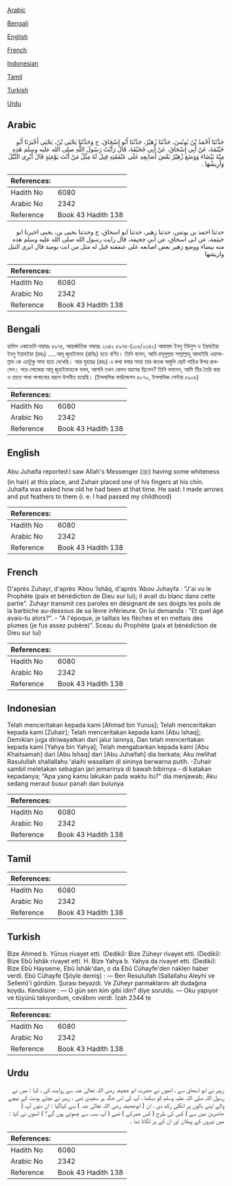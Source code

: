 [Arabic](#arabic)

[Bengali](#bengali)

[English](#english)

[French](#french)

[Indonesian](#indonesian)

[Tamil](#tamil)

[Turkish](#turkish)

[Urdu](#urdu)

## Arabic


<div dir="rtl" lang="ar" style={{fontSize:'larger',backgroundColor:'#f8f9fa',padding:20}}>
حَدَّثَنَا أَحْمَدُ بْنُ يُونُسَ، حَدَّثَنَا زُهَيْرٌ، حَدَّثَنَا أَبُو إِسْحَاقَ، ح وَحَدَّثَنَا يَحْيَى بْنُ، يَحْيَى أَخْبَرَنَا أَبُو خَيْثَمَةَ، عَنْ أَبِي إِسْحَاقَ، عَنْ أَبِي جُحَيْفَةَ، قَالَ رَأَيْتُ رَسُولَ اللَّهِ صلى الله عليه وسلم هَذِهِ مِنْهُ بَيْضَاءَ وَوَضَعَ زُهَيْرٌ بَعْضَ أَصَابِعِهِ عَلَى عَنْفَقَتِهِ قِيلَ لَهُ مِثْلُ مَنْ أَنْتَ يَوْمَئِذٍ قَالَ أَبْرِي النَّبْلَ وَأَرِيشُهَا ‏.‏
</div>
<div style={{backgroundColor:'#f8f9fa',padding:20, marginBottom: 10}}><table> <thead> <tr> <th>References:</th> <th></th> </tr> </thead> <tbody><tr><td>Hadith No</td><td>6080</td></tr><tr><td>Arabic No</td><td>2342</td></tr><tr><td>Reference</td><td>Book 43 Hadith 138</td></tr></tbody></table></div>


<div dir="rtl" lang="ar" style={{fontSize:'larger',backgroundColor:'#f8f9fa',padding:20}}>
حدثنا احمد بن يونس، حدثنا زهير، حدثنا ابو اسحاق، ح وحدثنا يحيى بن، يحيى اخبرنا ابو خيثمة، عن ابي اسحاق، عن ابي جحيفة، قال رايت رسول الله صلى الله عليه وسلم هذه منه بيضاء ووضع زهير بعض اصابعه على عنفقته قيل له مثل من انت يوميذ قال ابري النبل واريشها
</div>
<div style={{backgroundColor:'#f8f9fa',padding:20, marginBottom: 10}}><table> <thead> <tr> <th>References:</th> <th></th> </tr> </thead> <tbody><tr><td>Hadith No</td><td>6080</td></tr><tr><td>Arabic No</td><td>2342</td></tr><tr><td>Reference</td><td>Book 43 Hadith 138</td></tr></tbody></table></div>

## Bengali


<div dir="ltr" lang="bn" style={{fontSize:'larger',backgroundColor:'#f8f9fa',padding:20}}>
হাদিস একাডেমি নাম্বারঃ ৫৯৭৪, আন্তর্জাতিক নাম্বারঃ ২৩৪২ ৫৯৭৪-(১০৬/২৩৪২) আহমাদ ইবনু ইউনুস ও ইয়াহইয়া ইবনু ইয়াহইয়া (রহঃ) .....আবূ জুহাইফাহ (রাযিঃ) হতে বর্ণিত। তিনি বলেন, আমি রসূলুল্লাহ সাল্লাল্লাহু আলাইহি ওয়াসাল্লাম কে এতটুকু সাদা হতে দেখেছি। আর যুহায়র (রহঃ) এ কথা বলার সময় তার কতক অঙ্গুলি ছোট দাড়ির উপর রাখলেন। পরে লোকেরা আবূ জুহাইফাহকে বলল, আপনি তখন কেমন বয়সের ছিলেন? তিনি বললেন, আমি তীর তৈরি করা ও তাতে পাখা লাগানোর বয়সে উপনীত হয়েছি। (ইসলামিক ফাউন্ডেশন ৫৮৭০, ইসলামিক সেন্টার ৫৯০৬)
</div>
<div style={{backgroundColor:'#f8f9fa',padding:20, marginBottom: 10}}><table> <thead> <tr> <th>References:</th> <th></th> </tr> </thead> <tbody><tr><td>Hadith No</td><td>6080</td></tr><tr><td>Arabic No</td><td>2342</td></tr><tr><td>Reference</td><td>Book 43 Hadith 138</td></tr></tbody></table></div>

## English


<div dir="ltr" lang="en" style={{fontSize:'larger',backgroundColor:'#f8f9fa',padding:20}}>
Abu Juhaifa reported:I saw Allah's Messenger (ﷺ) having some whiteness (in hair) at this place, and Zuhair placed one of his fingers at his chin. Juhaifa was asked how old he had been at that time. He said: I made arrows and put feathers to them (i. e. I had passed my childhood)
</div>
<div style={{backgroundColor:'#f8f9fa',padding:20, marginBottom: 10}}><table> <thead> <tr> <th>References:</th> <th></th> </tr> </thead> <tbody><tr><td>Hadith No</td><td>6080</td></tr><tr><td>Arabic No</td><td>2342</td></tr><tr><td>Reference</td><td>Book 43 Hadith 138</td></tr></tbody></table></div>

## French


<div dir="ltr" lang="fr" style={{fontSize:'larger',backgroundColor:'#f8f9fa',padding:20}}>
D'après Zuhayr, d'après ‘Abou ‘Ishâq, d'après ‘Abou Juhayfa : "J'ai vu le Prophète (paix et bénédiction de Dieu sur lui); il avait du blanc dans cette partie". Zuhayr transmit ces paroles en désignant de ses doigts les poils de la barbiche au-dessous de sa lèvre inférieure. On lui demanda : "Et quel âge avais-tu alors?". - "A l'époque, je taillais les flèches et en mettais des plumes (je fus assez pubère)". Sceau du Prophète (paix et bénédiction de Dieu sur lui)
</div>
<div style={{backgroundColor:'#f8f9fa',padding:20, marginBottom: 10}}><table> <thead> <tr> <th>References:</th> <th></th> </tr> </thead> <tbody><tr><td>Hadith No</td><td>6080</td></tr><tr><td>Arabic No</td><td>2342</td></tr><tr><td>Reference</td><td>Book 43 Hadith 138</td></tr></tbody></table></div>

## Indonesian


<div dir="ltr" lang="id" style={{fontSize:'larger',backgroundColor:'#f8f9fa',padding:20}}>
Telah menceritakan kepada kami [Ahmad bin Yunus]; Telah menceritakan kepada kami [Zuhair]; Telah menceritakan kepada kami [Abu Ishaq]; Demikian juga diriwayatkan dari jalur lainnya, Dan telah menceritakan kepada kami [Yahya bin Yahya]; Telah mengabarkan kepada kami [Abu Khaitsamah] dari [Abu Ishaq] dari [Abu Juhaifah] dia berkata; Aku melihat Rasulullah shallallahu 'alaihi wasallam di sininya berwarna putih. -Zuhair sambil meletakan sebagian jari jemarinya di bawah bibirnya.- di katakan kepadanya; "Apa yang kamu lakukan pada waktu itu?" dia menjawab; Aku sedang meraut busur panah dan bulunya
</div>
<div style={{backgroundColor:'#f8f9fa',padding:20, marginBottom: 10}}><table> <thead> <tr> <th>References:</th> <th></th> </tr> </thead> <tbody><tr><td>Hadith No</td><td>6080</td></tr><tr><td>Arabic No</td><td>2342</td></tr><tr><td>Reference</td><td>Book 43 Hadith 138</td></tr></tbody></table></div>

## Tamil


<div dir="ltr" lang="ta" style={{fontSize:'larger',backgroundColor:'#f8f9fa',padding:20}}>

</div>
<div style={{backgroundColor:'#f8f9fa',padding:20, marginBottom: 10}}><table> <thead> <tr> <th>References:</th> <th></th> </tr> </thead> <tbody><tr><td>Hadith No</td><td>6080</td></tr><tr><td>Arabic No</td><td>2342</td></tr><tr><td>Reference</td><td>Book 43 Hadith 138</td></tr></tbody></table></div>

## Turkish


<div dir="ltr" lang="tr" style={{fontSize:'larger',backgroundColor:'#f8f9fa',padding:20}}>
Bize Ahmed b. Yûnus rivayet etti. (Dediki): Bize Züheyr rivayet etti. (Dediki): Bize Ebû İshâk rivayet etti. H. Bize Yahya b. Yahya da rivayet etti. (Dediki): Bize Ebû Hayseme, Ebû İshâk'dan, o da Ebû Cühayfe'den naklen haber verdi. Ebû Cühayfe (Şöyle demiş) : — Ben Resulullah (Sallallahu Aleyhi ve Sellem)'i gördüm. Şurası beyazdı. Ve Züheyr parmaklarını alt dudağına koydu. Kendisine : — O gün sen kim gibi idin? diye soruldu. — Oku yapıyor ve tüyünü takıyordum, cevâbını verdi. İzah 2344 te
</div>
<div style={{backgroundColor:'#f8f9fa',padding:20, marginBottom: 10}}><table> <thead> <tr> <th>References:</th> <th></th> </tr> </thead> <tbody><tr><td>Hadith No</td><td>6080</td></tr><tr><td>Arabic No</td><td>2342</td></tr><tr><td>Reference</td><td>Book 43 Hadith 138</td></tr></tbody></table></div>

## Urdu


<div dir="rtl" lang="ur" style={{fontSize:'larger',backgroundColor:'#f8f9fa',padding:20}}>
زہیر نے ابو اسحاق سے ، انھوں نے حضرت ابو جحیفہ رضی اللہ تعالیٰ عنہ سے روایت کی ، کہا : میں نے رسول اللہ صلی اللہ علیہ وسلم کو دیکھا ، آپ کی اس جگہ پر سفیدی تھی ، زہیر نے نچلے ہونٹ کے نیچے والے اپنے بالوں پر انگلی رکھ دی ، ان ( ابوجحیفہ رضی اللہ تعالیٰ عنہ ) سے کہاگیا : ان دنوں آپ ( حاضرین میں سے ) کس کی طرح ( کس عمرکے ) تھے ( آپ سب سے چھوٹے ہوں گے؟ ) انھوں نے کہا : میں تیروں کے پیکان اور ان کے پر لگاتا تھا ۔
</div>
<div style={{backgroundColor:'#f8f9fa',padding:20, marginBottom: 10}}><table> <thead> <tr> <th>References:</th> <th></th> </tr> </thead> <tbody><tr><td>Hadith No</td><td>6080</td></tr><tr><td>Arabic No</td><td>2342</td></tr><tr><td>Reference</td><td>Book 43 Hadith 138</td></tr></tbody></table></div>